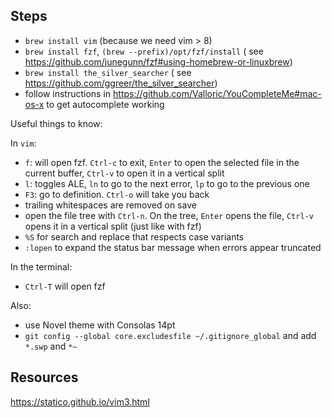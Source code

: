 Steps
-----

- `brew install vim` (because we need vim > 8)
- `brew install fzf`, `(brew --prefix)/opt/fzf/install` (
    see https://github.com/junegunn/fzf#using-homebrew-or-linuxbrew)
- `brew install the_silver_searcher` (
    see https://github.com/ggreer/the_silver_searcher)
- follow instructions in https://github.com/Valloric/YouCompleteMe#mac-os-x
    to get autocomplete working

Useful things to know:

In `vim`:
- `f`: will open fzf. `Ctrl-c` to exit, `Enter` to open the selected file in the
  current buffer, `Ctrl-v` to open it in a vertical split
- `l`: toggles ALE, `ln` to go to the next error, `lp` to go to the previous one
- `F3`: go to definition. `Ctrl-o` will take you back
- trailing whitespaces are removed on save
- open the file tree with `Ctrl-n`. On the tree, `Enter` opens
the file, `Ctrl-v` opens it in a vertical split (just like with fzf)
- `%S` for search and replace that respects case variants
- `:lopen` to expand the status bar message when errors appear truncated

In the terminal:
- `Ctrl-T` will open fzf

Also:
- use Novel theme with Consolas 14pt
- `git config --global core.excludesfile ~/.gitignore_global` and add `*.swp`
  and `*~`

Resources
---------

https://statico.github.io/vim3.html
